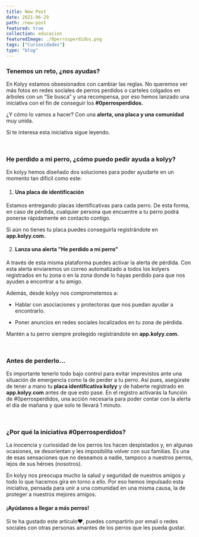 ```yaml
---
title: New Post
date: 2021-06-29
path: /new-post
featured: true
collection: educacion
featuredImage: ./0perrosperdidos.png
tags: ["Curiosidades"]
type: "blog"
---
```


### Tenemos un reto, ¿nos ayudas?
 
En Kolyy estamos obsesionados con cambiar las reglas. No queremos ver más fotos en redes sociales de perros perdidos o carteles colgados en árboles con un “Se busca” y una recompensa, por eso hemos lanzado una iniciativa con el fin de conseguir los **#0perrosperdidos.**

¿Y cómo lo vamos a hacer? Con una **alerta, una placa y una comunidad** muy unida.
 
Si te interesa esta iniciativa sigue leyendo.
 
<br/>

### He perdido a mi perro, ¿cómo puedo pedir ayuda a kolyy?

En kolyy hemos diseñado dos soluciones para poder ayudarte en un momento tan difícil como este:

1. #### Una placa de identificación 

Estamos entregando placas identificativas para cada perro. De esta forma, en caso de pérdida, cualquier persona que encuentre a tu perro podrá ponerse rápidamente en contacto contigo.

Si aún no tienes tu placa puedes conseguirla registrándote en **app.kolyy.com.**
 
2. #### Lanza una alerta "He perdido a mi perro"

A través de esta misma plataforma puedes activar la alerta de pérdida. Con esta alerta enviaremos un correo automatizado a todos los kolyers registrados en tu zona o en la zona donde lo hayas perdido para que nos ayuden a encontrar a tu amigo.

Además, desde kolyy nos comprometemos a:

- Hablar con asociaciones y protectoras que nos puedan ayudar a encontrarlo.

- Poner anuncios en redes sociales localizados en tu zona de pérdida.
 
Mantén a tu perro siempre protegido registrándote en **app.kolyy.com.**
   
<br/>
             
### Antes de perderlo...

Es importante tenerlo todo bajo control para evitar imprevistos ante una situación de emergencia como la de perder a tu perro. Así pues, asegúrate de tener a mano tu **placa identificativa kolyy** y de haberte registrado en **app.kolyy.com** antes de que esto pase. En el registro activarás la función de #0perrosperdidos, una acción necesaria para poder contar con la alerta el día de mañana y que solo te llevará 1 minuto.
  
<br/>

### ¿Por qué la iniciativa #0perrosperdidos?

La inocencia y curiosidad de los perros los hacen despistados y, en algunas ocasiones, se desorientan y les imposibilita volver con sus familias. Es una de esas sensaciones que no deseamos a nadie, tampoco a nuestros perros, lejos de sus héroes (nosotros).

En kolyy nos preocupa mucho la salud y seguridad de nuestros amigos y todo lo que hacemos gira en torno a ello. Por eso hemos impulsado esta iniciativa, pensada para unir a una comunidad en una misma causa, la de proteger a nuestros mejores amigos.


#### ¡Ayúdanos a llegar a más perros!

Si te ha gustado este artículo❤, puedes compartirlo por email o redes sociales con otras personas amantes de los perros que les pueda gustar.


